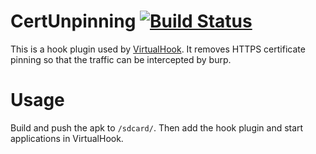 # CertUnpinning [![Build Status](https://travis-ci.com/LieJiang/CertUnpinning.svg?branch=master)](https://travis-ci.com/LieJiang/CertUnpinning)
This is a hook plugin used by [VirtualHook](https://github.com/rk700/VirtualHook). It removes HTTPS certificate pinning so that the traffic can be intercepted by burp.

# Usage
Build and push the apk to `/sdcard/`. Then add the hook plugin and start applications in VirtualHook.
